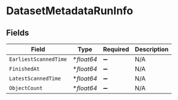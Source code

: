 # DatasetMetadataRunInfo


## Fields

| Field                 | Type                  | Required              | Description           |
| --------------------- | --------------------- | --------------------- | --------------------- |
| `EarliestScannedTime` | **float64*            | :heavy_minus_sign:    | N/A                   |
| `FinishedAt`          | **float64*            | :heavy_minus_sign:    | N/A                   |
| `LatestScannedTime`   | **float64*            | :heavy_minus_sign:    | N/A                   |
| `ObjectCount`         | **float64*            | :heavy_minus_sign:    | N/A                   |